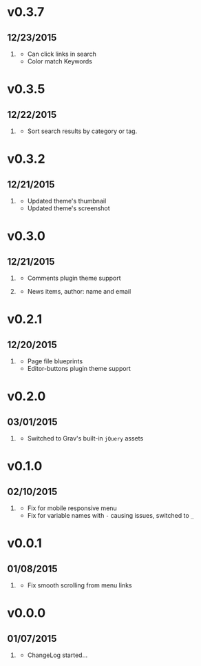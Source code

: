 # v0.3.7
## 12/23/2015

1. [](#improved)
    * Can click links in search
    * Color match Keywords

# v0.3.5
## 12/22/2015

1. [](#improved)
    * Sort search results by category or tag.

# v0.3.2
## 12/21/2015

1. [](#improved)
    * Updated theme's thumbnail
    * Updated theme's screenshot

# v0.3.0
## 12/21/2015

1. [](#new)
    * Comments plugin theme support

2. [](#improved)
    * News items, author: name and email

# v0.2.1
## 12/20/2015

1. [](#new)
    * Page file blueprints
    * Editor-buttons plugin theme support

# v0.2.0
## 03/01/2015

1. [](#improved)
    * Switched to Grav's built-in `jQuery` assets

# v0.1.0
## 02/10/2015

1. [](#bugfix)
    * Fix for mobile responsive menu
    * Fix for variable names with `-` causing issues, switched to `_`

# v0.0.1
## 01/08/2015

1. [](#bugfix)
    * Fix smooth scrolling from menu links

# v0.0.0
## 01/07/2015

1. [](#new)
    * ChangeLog started...
